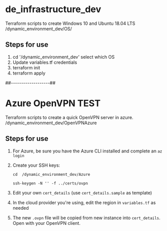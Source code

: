 # de_infrastructure_dev

Terraform scripts to create Windows 10 and Ubuntu 18.04 LTS /dynamic_environment_dev/OS/

## Steps for use

1. cd '/dynamic_environment_dev' select which OS
2. Update variables.tf credentials
3. terraform init
4. terraform apply

##-------------------##

# Azure OpenVPN TEST
Terraform scripts to create a quick OpenVPN server in azure. /dynamic_environment_dev/OpenVPNAzure

## Steps for use

1. For Azure, be sure you have the Azure CLI installed and complete an `az login`
2. Create your SSH keys:

    `cd  /dynamic_environment_dev/Azure`

    `ssh-keygen -N '' -f ../certs/ovpn`

3. Edit your own `cert_details` (use `cert_details.sample` as template)
4. In the cloud provider you're using, edit the region in `variables.tf` as needed
5. The new `.ovpn` file will be copied from new instance into `cert_details`. Open with your OpenVPN client.
